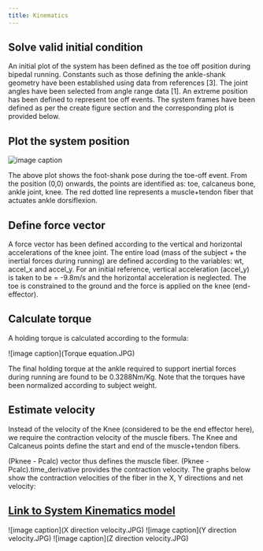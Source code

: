 ```yaml
---
title: Kinematics
---
```


## Solve valid initial condition
An initial plot of the system has been defined as the toe off position during bipedal running. Constants such as those defining the ankle-shank geometry have been established using data from references [3]. The joint angles have been selected from angle range data [1]. An extreme position has been defined to represent toe off events. The system frames have been defined as per the create figure section and the corresponding plot is provided below.


## Plot the system position
![image caption](Kinematic1.JPG)

The above plot shows the foot-shank pose during the toe-off event. From the position (0,0) onwards, the points are identified as: toe, calcaneus bone, ankle joint, knee. The red dotted line represents a muscle+tendon fiber that actuates ankle dorsiflexion.

## Define force vector
A force vector has been defined according to the vertical and horizontal accelerations of the knee joint. The entire load (mass of the subject + the inertial forces during running) are defined according to the variables: wt, accel_x and accel_y. For an initial reference, vertical acceleration (accel_y) is taken to be = -9.8m/s and the horizontal acceleration is neglected. The toe is constrained to the ground and the force is applied on the knee (end-effector).

## Calculate torque
A holding torque is calculated according to the formula:

![image caption](Torque equation.JPG)

The final holding torque at the ankle required to support inertial forces during running are found to be 0.3288Nm/Kg.
Note that the torques have been normalized according to subject weight.

## Estimate velocity
Instead of the velocity of the Knee (considered to be the end effector here), we require the contraction velocity of the muscle fibers. The Knee and Calcaneus points define the start and end of the muscle+tendon fibers.

(Pknee - Pcalc) vector thus defines the muscle fiber. (Pknee - Pcalc).time_derivative provides the contraction velocity. The graphs below show the contraction velocities of the fiber in the X, Y directions and net velocity:


## [Link to System Kinematics model](https://github.com/schen304joseph/team3.github.io/blob/Zaki-Patel/Kinematics.ipynb)


![image caption](X direction velocity.JPG)
![image caption](Y direction velocity.JPG)
![image caption](Z direction velocity.JPG)
